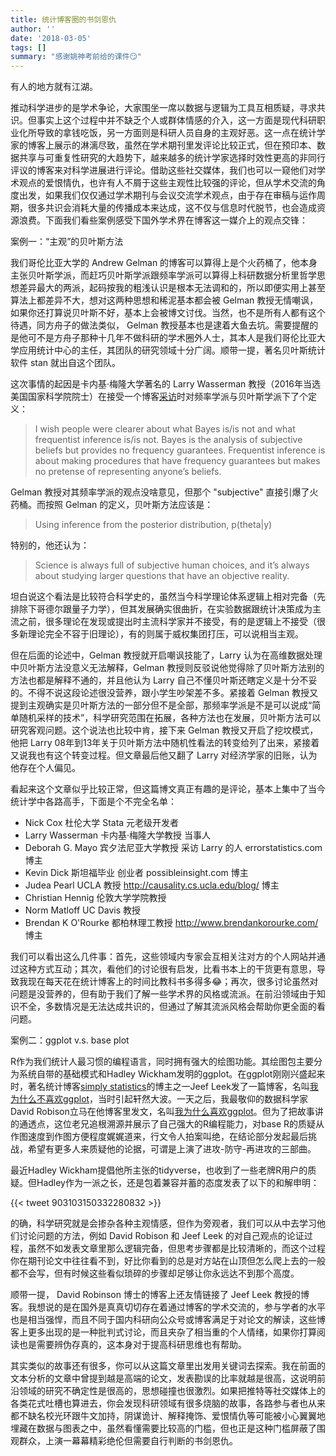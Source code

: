 ```yaml
---
title: 统计博客圈的书剑恩仇
author: ''
date: '2018-03-05'
tags: []
summary: "感谢姚神考前给的课件😏"
---
```


有人的地方就有江湖。

推动科学进步的是学术争论，大家围坐一席以数据与逻辑为工具互相质疑，寻求共识。但事实上这个过程中并不缺乏个人或群体情感的介入，这一方面是现代科研职业化所导致的拿钱吃饭，另一方面则是科研人员自身的主观好恶。这一点在统计学家的博客上展示的淋漓尽致，虽然在学术期刊里发评论比较正式，但在预印本、数据共享与可重复性研究的大趋势下，越来越多的统计学家选择时效性更高的非同行评议的博客来对科学进展进行评论。借助这些社交媒体，我们也可以一窥他们对学术观点的爱恨情仇，也许有人不屑于这些主观性比较强的评论，但从学术交流的角度出发，如果我们仅仅通过学术期刊与会议交流学术观点，由于存在审稿与运作周期，很多共识会消耗大量的传播成本来达成，这不仅与信息时代脱节，也会造成资源浪费。下面我们看些案例感受下国外学术界在博客这一媒介上的观点交锋：

案例一：“主观”的贝叶斯方法

我们哥伦比亚大学的 Andrew Gelman 的博客可以算得上是个火药桶了，他本身主张贝叶斯学派，而赶巧贝叶斯学派跟频率学派可以算得上科研数据分析里哲学思想差异最大的两派，起码按我的粗浅认识是根本无法调和的，所以即便实用上甚至算法上都差异不大，想对这两种思想和稀泥基本都会被 Gelman 教授无情嘲讽，如果你还打算说贝叶斯不好，基本上会被博文讨伐。当然，也不是所有人都有这个待遇，同方舟子的做法类似， Gelman 教授基本也是逮着大鱼去坑。需要提醒的是他可不是方舟子那种十几年不做科研的学术圈外人士，其本人是我们哥伦比亚大学应用统计中心的主任，其团队的研究领域十分广阔。顺带一提，著名贝叶斯统计软件 stan 就出自这个团队。

这次事情的起因是卡内基·梅隆大学著名的 Larry Wasserman 教授（2016年当选美国国家科学院院士）在接受一个博客[采访](https://errorstatistics.com/2013/12/28/wasserman-on-wasserman-update-december-28-2013/)时对频率学派与贝叶斯学派下了个定义：

> I wish people were clearer about what Bayes is/is not and what  frequentist inference is/is not. Bayes is the analysis of subjective  beliefs but provides no frequency guarantees. Frequentist inference  is about making procedures that have frequency guarantees but makes no pretense of representing anyone’s beliefs. 

Gelman 教授对其频率学派的观点没啥意见，但那个 "subjective" 直接引爆了火药桶。而按照 Gelman 的定义，贝叶斯方法应该是：

> Using inference from the posterior distribution, p(theta|y)

特别的，他还认为：

> Science is always full of subjective human choices, and it’s always about studying larger questions that have an objective reality.

坦白说这个看法是比较符合科学史的，虽然当今科学理论体系逻辑上相对完备（先排除下哥德尔跟量子力学），但其发展确实很曲折，在实验数据跟统计决策成为主流之前，很多理论在发现或提出时主流科学家并不接受，有的是逻辑上不接受（很多新理论完全不容于旧理论），有的则属于威权集团打压，可以说相当主观。

但在后面的论述中，Gelman 教授就开启嘲讽技能了，Larry 认为在高维数据处理中贝叶斯方法没意义无法解释，Gelman 教授则反驳说他觉得除了贝叶斯方法别的方法也都是解释不通的，并且他认为 Larry 自己不懂贝叶斯还瞎定义是十分不妥的。不得不说这段论述很没营养，跟小学生吵架差不多。紧接着 Gelman 教授又提到主观确实是贝叶斯方法的一部分但不是全部，那频率学派是不是可以说成“简单随机采样的技术”，科学研究范围在拓展，各种方法也在发展，贝叶斯方法可以研究客观问题。这个说法也比较中肯，接下来 Gelman 教授又开启了挖坟模式，他把 Larry 08年到13年关于贝叶斯方法中随机性看法的转变给列了出来，紧接着又说我也有这个转变过程。但文章最后他又翻了 Larry 对经济学家的旧账，认为他存在个人偏见。

看起来这个文章似乎比较正常，但这篇博文真正有趣的是评论，基本上集中了当今统计学中各路高手，下面是个不完全名单：

- Nick Cox 杜伦大学 Stata 元老级开发者
- Larry Wasserman 卡内基·梅隆大学教授 当事人
- Deborah G. Mayo 宾夕法尼亚大学教授 采访 Larry 的人 errorstatistics.com 博主
- Kevin Dick 斯坦福毕业 创业者 possibleinsight.com 博主
- Judea Pearl UCLA 教授 http://causality.cs.ucla.edu/blog/ 博主
- Christian Hennig 伦敦大学学院教授
- Norm Matloff UC Davis 教授
- Brendan K O'Rourke 都柏林理工教授 http://www.brendankorourke.com/ 博主

我们可以看出这么几件事：首先，这些领域内专家会互相关注对方的个人网站并通过这种方式互动；其次，看他们的讨论很有启发，比看书本上的干货更有意思，导致我现在每天花在统计博客上的时间比教科书多得多😂；再次，很多讨论虽然对问题是没营养的，但有助于我们了解一些学术界的风格或流派。在前沿领域由于知识不全，多数情况是无法达成共识的，但通过了解其流派风格会帮助你更全面的看问题。

案例二：ggplot v.s. base plot

R作为我们统计人最习惯的编程语言，同时拥有强大的绘图功能。其绘图包主要分为系统自带的基础模式和Hadley Wickham发明的ggplot。在ggplot刚刚兴盛起来时，著名统计博客[simply statistics](https://simplystatistics.org/)的博主之一Jeef Leek发了一篇博客，名叫[我为什么不喜欢ggplot](https://simplystatistics.org/2016/02/11/why-i-dont-use-ggplot2/)，当时引起轩然大波。一天之后，我最敬仰的数据科学家David Robison立马在他博客里发文，名叫[我为什么喜欢ggplot](http://varianceexplained.org/r/why-I-use-ggplot2/)。但为了把故事讲的通透点，这位老兄追根溯源并展示了自己强大的R编程能力，对base R的质疑从作图速度到作图方便程度娓娓道来，行文令人拍案叫绝，在结论部分发起最后挑战，希望有更多人来质疑他的论据，可谓是上演了进攻-防守-再进攻的三部曲。

最近Hadley Wickham提倡他所主张的tidyverse，也收到了一些老牌R用户的质疑。但Hadley作为一派之长，还是包着兼容并蓄的态度发表了以下的和解申明：

{{< tweet 903103150332280832 >}}

的确，科学研究就是会掺杂各种主观情感，但作为旁观者，我们可以从中去学习他们讨论问题的方法，例如 David Robison 和 Jeef Leek 的对自己观点的论证过程，虽然不如发表文章里那么逻辑完备，但思考步骤都是比较清晰的，而这个过程你在期刊论文中往往看不到，好比你看到的总是对方站在山顶但怎么爬上去的一般都不会写，但有时候这些看似琐碎的步骤却足够让你永远达不到那个高度。

顺带一提， David Robinson 博士的博客上还友情链接了 Jeef Leek 教授的博客。我想说的是在国外是真真切切存在着通过博客的学术交流的，参与学者的水平也是相当强悍，而且不同于国内科研向公众号或博客满足于对论文的解读，这些博客上更多出现的是一种批判式讨论，而且夹杂了相当重的个人情绪，如果你打算阅读也是需要辨伪存真的，这本身对于提高科研思维也有帮助。

其实类似的故事还有很多，你可以从这篇文章里出发用关键词去探索。我在前面的文本分析的文章中曾提到越是高端的论文，发表勘误的比率就越是很高，这说明前沿领域的研究不确定性是很高的，思想碰撞也很激烈。如果把推特等社交媒体上的各类花式吐槽也算进去，你会发现科研领域有很多烧脑的故事，各路参与者也从来都不缺名校光环跟牛文加持，阴谋诡计、解释掩饰、爱恨情仇等可能被小心翼翼地埋藏在数据与图表之中，虽然看懂需要比较高的门槛，但也正是这种门槛屏蔽了围观群众，上演一幕幕精彩绝伦但需要自行判断的书剑恩仇。

